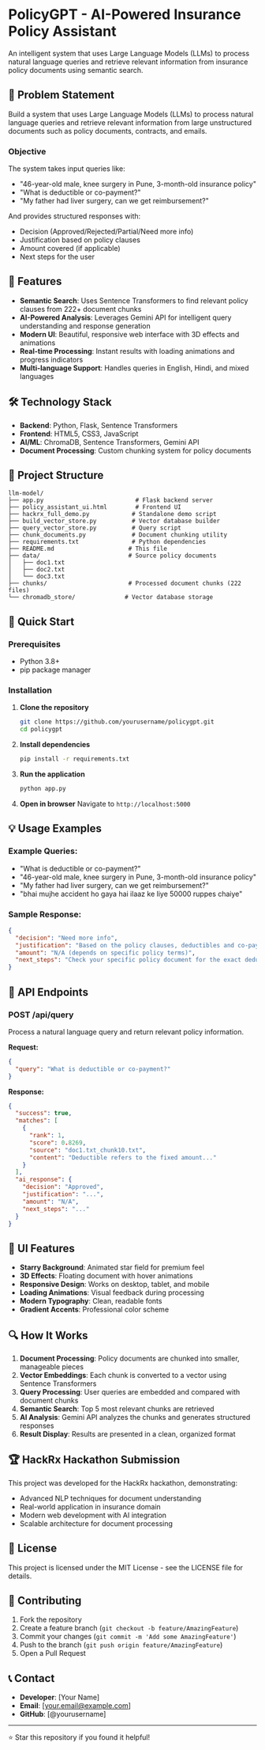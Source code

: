 # PolicyGPT - AI-Powered Insurance Policy Assistant

An intelligent system that uses Large Language Models (LLMs) to process natural language queries and retrieve relevant information from insurance policy documents using semantic search.

## 🎯 Problem Statement

Build a system that uses Large Language Models (LLMs) to process natural language queries and retrieve relevant information from large unstructured documents such as policy documents, contracts, and emails.

### Objective
The system takes input queries like:
- "46-year-old male, knee surgery in Pune, 3-month-old insurance policy"
- "What is deductible or co-payment?"
- "My father had liver surgery, can we get reimbursement?"

And provides structured responses with:
- Decision (Approved/Rejected/Partial/Need more info)
- Justification based on policy clauses
- Amount covered (if applicable)
- Next steps for the user

## 🚀 Features

- **Semantic Search**: Uses Sentence Transformers to find relevant policy clauses from 222+ document chunks
- **AI-Powered Analysis**: Leverages Gemini API for intelligent query understanding and response generation
- **Modern UI**: Beautiful, responsive web interface with 3D effects and animations
- **Real-time Processing**: Instant results with loading animations and progress indicators
- **Multi-language Support**: Handles queries in English, Hindi, and mixed languages

## 🛠️ Technology Stack

- **Backend**: Python, Flask, Sentence Transformers
- **Frontend**: HTML5, CSS3, JavaScript
- **AI/ML**: ChromaDB, Sentence Transformers, Gemini API
- **Document Processing**: Custom chunking system for policy documents

## 📁 Project Structure

```
llm-model/
├── app.py                          # Flask backend server
├── policy_assistant_ui.html        # Frontend UI
├── hackrx_full_demo.py            # Standalone demo script
├── build_vector_store.py          # Vector database builder
├── query_vector_store.py          # Query script
├── chunk_documents.py             # Document chunking utility
├── requirements.txt               # Python dependencies
├── README.md                     # This file
├── data/                         # Source policy documents
│   ├── doc1.txt
│   ├── doc2.txt
│   └── doc3.txt
├── chunks/                       # Processed document chunks (222 files)
└── chromadb_store/              # Vector database storage
```

## 🚀 Quick Start

### Prerequisites
- Python 3.8+
- pip package manager

### Installation

1. **Clone the repository**
   ```bash
   git clone https://github.com/yourusername/policygpt.git
   cd policygpt
   ```

2. **Install dependencies**
   ```bash
   pip install -r requirements.txt
   ```

3. **Run the application**
   ```bash
   python app.py
   ```

4. **Open in browser**
   Navigate to `http://localhost:5000`

## 💡 Usage Examples

### Example Queries:
- "What is deductible or co-payment?"
- "46-year-old male, knee surgery in Pune, 3-month-old insurance policy"
- "My father had liver surgery, can we get reimbursement?"
- "bhai mujhe accident ho gaya hai ilaaz ke liye 50000 ruppes chaiye"

### Sample Response:
```json
{
  "decision": "Need more info",
  "justification": "Based on the policy clauses, deductibles and co-payments are standard cost-sharing mechanisms. A deductible is a fixed amount you pay before insurance coverage begins, while a co-payment is a percentage of each claim.",
  "amount": "N/A (depends on specific policy terms)",
  "next_steps": "Check your specific policy document for the exact deductible amount and co-payment percentage applicable to your plan."
}
```

## 🔧 API Endpoints

### POST /api/query
Process a natural language query and return relevant policy information.

**Request:**
```json
{
  "query": "What is deductible or co-payment?"
}
```

**Response:**
```json
{
  "success": true,
  "matches": [
    {
      "rank": 1,
      "score": 0.8269,
      "source": "doc1.txt_chunk10.txt",
      "content": "Deductible refers to the fixed amount..."
    }
  ],
  "ai_response": {
    "decision": "Approved",
    "justification": "...",
    "amount": "N/A",
    "next_steps": "..."
  }
}
```

## 🎨 UI Features

- **Starry Background**: Animated star field for premium feel
- **3D Effects**: Floating document with hover animations
- **Responsive Design**: Works on desktop, tablet, and mobile
- **Loading Animations**: Visual feedback during processing
- **Modern Typography**: Clean, readable fonts
- **Gradient Accents**: Professional color scheme

## 🔍 How It Works

1. **Document Processing**: Policy documents are chunked into smaller, manageable pieces
2. **Vector Embeddings**: Each chunk is converted to a vector using Sentence Transformers
3. **Query Processing**: User queries are embedded and compared with document chunks
4. **Semantic Search**: Top 5 most relevant chunks are retrieved
5. **AI Analysis**: Gemini API analyzes the chunks and generates structured responses
6. **Result Display**: Results are presented in a clean, organized format

## 🏆 HackRx Hackathon Submission

This project was developed for the HackRx hackathon, demonstrating:
- Advanced NLP techniques for document understanding
- Real-world application in insurance domain
- Modern web development with AI integration
- Scalable architecture for document processing

## 📝 License

This project is licensed under the MIT License - see the LICENSE file for details.

## 🤝 Contributing

1. Fork the repository
2. Create a feature branch (`git checkout -b feature/AmazingFeature`)
3. Commit your changes (`git commit -m 'Add some AmazingFeature'`)
4. Push to the branch (`git push origin feature/AmazingFeature`)
5. Open a Pull Request

## 📞 Contact

- **Developer**: [Your Name]
- **Email**: [your.email@example.com]
- **GitHub**: [@yourusername]

---

⭐ Star this repository if you found it helpful! 